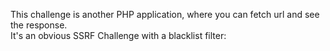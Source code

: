 This challenge is another PHP application, where you can fetch url and see the response.  
It's an obvious SSRF Challenge with a blacklist filter:  
